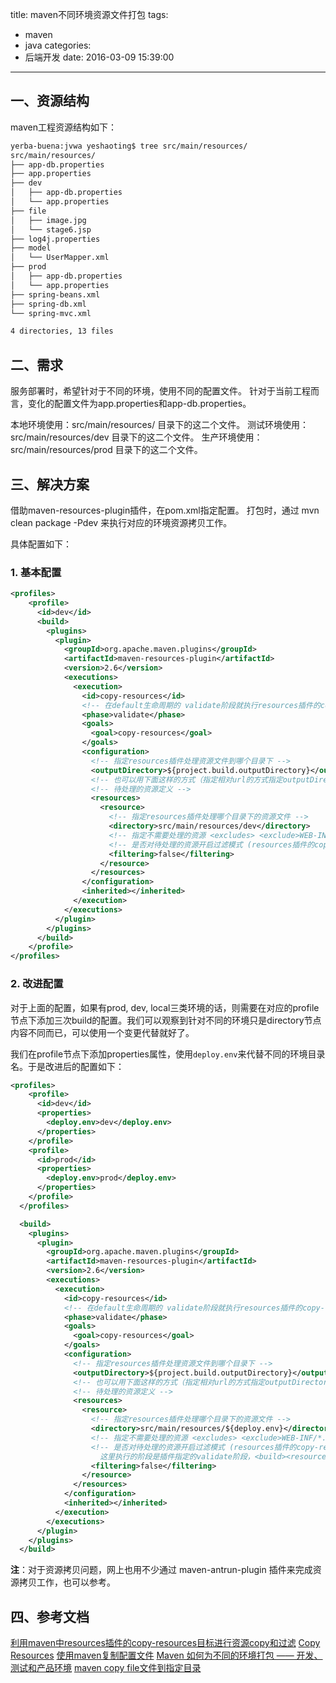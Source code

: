 title: maven不同环境资源文件打包
tags:
  - maven
  - java
categories:
  - 后端开发
date: 2016-03-09 15:39:00
---


## 一、资源结构
maven工程资源结构如下：
``` bash
yerba-buena:jvwa yeshaoting$ tree src/main/resources/
src/main/resources/
├── app-db.properties
├── app.properties
├── dev
│   ├── app-db.properties
│   └── app.properties
├── file
│   ├── image.jpg
│   └── stage6.jsp
├── log4j.properties
├── model
│   └── UserMapper.xml
├── prod
│   ├── app-db.properties
│   └── app.properties
├── spring-beans.xml
├── spring-db.xml
└── spring-mvc.xml

4 directories, 13 files
```


## 二、需求
服务部署时，希望针对于不同的环境，使用不同的配置文件。
针对于当前工程而言，变化的配置文件为app.properties和app-db.properties。

本地环境使用：src/main/resources/ 目录下的这二个文件。
测试环境使用：src/main/resources/dev 目录下的这二个文件。
生产环境使用：src/main/resources/prod 目录下的这二个文件。


## 三、解决方案
借助maven-resources-plugin插件，在pom.xml指定配置。
打包时，通过 mvn clean package -Pdev 来执行对应的环境资源拷贝工作。

具体配置如下：

### 1. 基本配置
``` xml
<profiles>
    <profile>
      <id>dev</id>
      <build>
        <plugins>
          <plugin>
            <groupId>org.apache.maven.plugins</groupId>
            <artifactId>maven-resources-plugin</artifactId>
            <version>2.6</version>
            <executions>
              <execution>
                <id>copy-resources</id>
                <!-- 在default生命周期的 validate阶段就执行resources插件的copy-resources目标 -->
                <phase>validate</phase>
                <goals>
                  <goal>copy-resources</goal>
                </goals>
                <configuration>
                  <!-- 指定resources插件处理资源文件到哪个目录下 -->
                  <outputDirectory>${project.build.outputDirectory}</outputDirectory>
                  <!-- 也可以用下面这样的方式（指定相对url的方式指定outputDirectory） <outputDirectory>target/classes</outputDirectory> -->
                  <!-- 待处理的资源定义 -->
                  <resources>
                    <resource>
                      <!-- 指定resources插件处理哪个目录下的资源文件 -->
                      <directory>src/main/resources/dev</directory>
                      <!-- 指定不需要处理的资源 <excludes> <exclude>WEB-INF/*.*</exclude> </excludes> -->
                      <!-- 是否对待处理的资源开启过滤模式 (resources插件的copy-resources目标也有资源过滤的功能，这里配置的 这个功能的效果跟<build><resources><resource>下配置的资源过滤是一样的，只不过可能执行的阶段不一样，这里执行的阶段是插件指定的validate阶段，<build><resources><resource>下的配置将是在resources插件的resources目标执行时起作用（在process-resources阶段）) -->
                      <filtering>false</filtering>
                    </resource>
                  </resources>
                </configuration>
                <inherited></inherited>
              </execution>
            </executions>
          </plugin>
        </plugins>
      </build>
    </profile>
</profiles>
```

### 2. 改进配置
对于上面的配置，如果有prod, dev, local三类环境的话，则需要在对应的profile节点下添加三次build的配置。我们可以观察到针对不同的环境只是directory节点内容不同而已，可以使用一个变更代替就好了。

我们在profile节点下添加properties属性，使用`deploy.env`来代替不同的环境目录名。于是改进后的配置如下：
``` xml
<profiles>
    <profile>
      <id>dev</id>
      <properties>
        <deploy.env>dev</deploy.env>
      </properties>
    </profile>
    <profile>
      <id>prod</id>
      <properties>
        <deploy.env>prod</deploy.env>
      </properties>
    </profile>
  </profiles>

  <build>
    <plugins>
      <plugin>
        <groupId>org.apache.maven.plugins</groupId>
        <artifactId>maven-resources-plugin</artifactId>
        <version>2.6</version>
        <executions>
          <execution>
            <id>copy-resources</id>
            <!-- 在default生命周期的 validate阶段就执行resources插件的copy-resources目标 -->
            <phase>validate</phase>
            <goals>
              <goal>copy-resources</goal>
            </goals>
            <configuration>
              <!-- 指定resources插件处理资源文件到哪个目录下 -->
              <outputDirectory>${project.build.outputDirectory}</outputDirectory>
              <!-- 也可以用下面这样的方式（指定相对url的方式指定outputDirectory） <outputDirectory>target/classes</outputDirectory> -->
              <!-- 待处理的资源定义 -->
              <resources>
                <resource>
                  <!-- 指定resources插件处理哪个目录下的资源文件 -->
                  <directory>src/main/resources/${deploy.env}</directory>
                  <!-- 指定不需要处理的资源 <excludes> <exclude>WEB-INF/*.*</exclude> </excludes> -->
                  <!-- 是否对待处理的资源开启过滤模式 (resources插件的copy-resources目标也有资源过滤的功能，这里配置的 这个功能的效果跟<build><resources><resource>下配置的资源过滤是一样的，只不过可能执行的阶段不一样， 
                    这里执行的阶段是插件指定的validate阶段，<build><resources><resource>下的配置将是在resources插件的resources目标执行时起作用（在process-resources阶段）) -->
                  <filtering>false</filtering>
                </resource>
              </resources>
            </configuration>
            <inherited></inherited>
          </execution>
        </executions>
      </plugin>
    </plugins>
  </build>
```

**注**：对于资源拷贝问题，网上也用不少通过 maven-antrun-plugin 插件来完成资源拷贝工作，也可以参考。


## 四、参考文档
[利用maven中resources插件的copy-resources目标进行资源copy和过滤](http://www.tuicool.com/articles/JfaA7r)
[Copy Resources](http://maven.apache.org/plugins/maven-resources-plugin/examples/copy-resources.html)
[使用maven复制配置文件](http://www.blogjava.net/iduido/archive/2013/03/24/396913.html)
[Maven 如何为不同的环境打包 —— 开发、测试和产品环境](https://www.zybuluo.com/haokuixi/note/25985)
[maven copy file文件到指定目录](http://www.tuicool.com/articles/bEbaIz)
